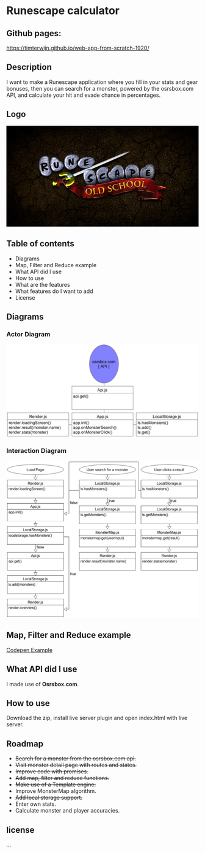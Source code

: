 # Runescape calculator

## Github pages:
https://timterwijn.github.io/web-app-from-scratch-1920/

## Description
I want to make a Runescape application where you fill in your stats and gear bonuses, then you can search for a monster, powered by the osrsbox.com API, and calculate your hit and evade chance in percentages.

## Logo
![Logo](/img/logo.jpg)

## Table of contents
* Diagrams
* Map, Filter and Reduce example
* What API did I use
* How to use
* What are the features
* What features do I want to add
* License

## Diagrams
### Actor Diagram
![ActorDiagram](/img/ActorDiagram.PNG)
### Interaction Diagram
![InteractionDiagram](/img/InteractionDiagram.PNG)

## Map, Filter and Reduce example
[Codepen Example](https://codepen.io/timterwijn/pen/QWbdYKW)

<!-- What external data source is featured in your project and what are its properties 🌠 -->
## What API did I use
I made use of **Osrsbox.com**.

## How to use
Download the zip, install live server plugin and open index.html with live server.

## Roadmap
* ~~Search for a monster from the osrsbox.com api.~~
* ~~Visit monster detail page with routes and states.~~
* ~~Improve code with promises.~~
* ~~Add map, filter and reduce functions.~~
* ~~Make use of a Template engine.~~
* Improve MonsterMap algorithm.
* ~~Add local storage support.~~
* Enter own stats.
* Calculate monster and player accuracies.


<!-- How about a license here? 📜 (or is it a licence?) 🤷 -->
## license
...
